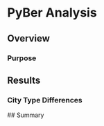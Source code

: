 # PyBer Analysis

## Overview

### Purpose

## Results

### City Type Differences
<!--Ride sharing data includes the total rides, total drivers, total fares, average fare per ride and driver, and total fare by city type--!>

## Summary
<!--Three business recommendations to the CEO for addressing any disparities among the city types--!>
